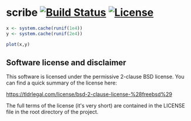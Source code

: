 # scribe [![Build Status](https://travis-ci.org/shinra-dev/scribe.png)](https://travis-ci.org/shinra-dev/scribe) [![License](http://img.shields.io/badge/license-BSD%202--Clause-orange.svg?style=flat)](http://opensource.org/licenses/BSD-2-Clause)


```r
x <- system.cache(runif(1e4))
y <- system.cache(runif(2e4))

plot(x,y)
```


## Software license and disclaimer

This software is licensed under the permissive 2-clause BSD license. You can 
find a quick summary of the license here:

https://tldrlegal.com/license/bsd-2-clause-license-%28freebsd%29

The full terms of the license (it's very short) are contained in the LICENSE 
file in the root directory of the project.

